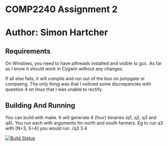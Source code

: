 COMP2240 Assignment 2
=====================

Author: Simon Hartcher
======================

Requirements
------------

On Windows, you need to have pthreads installed and visible to gcc. As far as I know it should work
in Cygwin without any changes.

If all else fails, it will compile and run out of the box on jumpgate or compseng. The only thing was
that I noticed some discrepancies with question 4 on linux that I was unable to rectify.

Building And Running
--------------------

You can build with make. It will generate 4 (four) binaries (q1, q2, q3 and q4). You run each with arguments
for north and south farmers. Eg to run q3 with [N=3, S=4] you would run ./q3 3 4

[![Build Status](https://travis-ci.org/deevus/comp2240-assign2.svg?branch=master)](https://travis-ci.org/deevus/comp2240-assign2)